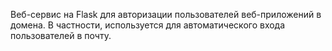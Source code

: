 

Веб-сервис на Flask для авторизации пользователей веб-приложений в домена. В частности, используется для автоматического входа пользователей в почту. 
 
